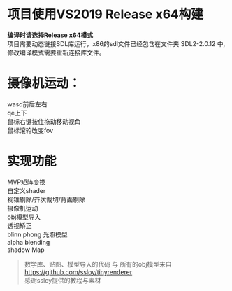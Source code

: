 # 项目使用VS2019 Release x64构建

**编译时请选择Release x64模式**  
项目需要动态链接SDL库运行，x86的sdl文件已经包含在文件夹 SDL2-2.0.12 中, 修改编译模式需要重新连接库文件。

# 摄像机运动：
wasd前后左右  
qe上下  
鼠标右键按住拖动移动视角  
鼠标滚轮改变fov  

# 实现功能
MVP矩阵变换  
自定义shader  
视锥剔除/齐次裁切/背面剔除  
摄像机运动  
obj模型导入  
透视矫正  
blinn phong 光照模型  
alpha blending  
shadow Map  

>数学库、贴图、模型导入的代码 与 所有的obj模型来自
https://github.com/ssloy/tinyrenderer  
感谢ssloy提供的教程与素材